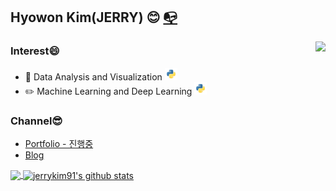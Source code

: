 ## Hyowon Kim(JERRY) :blush: [:mailbox_with_no_mail:](mailto:jerrykim91.pub@gmail.com)	

<a href="https://hits.seeyoufarm.com">
	<img align="right" src="https://hits.seeyoufarm.com/api/count/incr/badge.svg?url=https://github.com/Jerrykim91"/></a> 

### Interest&#128516;

+ :book: Data Analysis and Visualization <code><img height="20" src="https://raw.githubusercontent.com/github/explore/80688e429a7d4ef2fca1e82350fe8e3517d3494d/topics/python/python.png"></code>   
+ :pencil2: Machine Learning and Deep Learning <code><img height="20" src="https://raw.githubusercontent.com/github/explore/80688e429a7d4ef2fca1e82350fe8e3517d3494d/topics/python/python.png"></code>   

### Channel&#128526;

+ [Portfolio - 진행중](https://jerrykim91.pythonanywhere.com/)
+ [Blog](https://velog.io/@jerrykim91)



<!--
**Jerrykim91/Jerrykim91** is a ✨ _special_ ✨ repository because its `README.md` (this file) appears on your GitHub profile.
 [![Tech Blog Badge](http://img.shields.io/badge/-Tech%20blog-black?style=flat-square&logo=github&link=주소)](주소)
 [![Linkedin Badge](https://img.shields.io/badge/-LinkedIn-blue?style=flat-square&logo=Linkedin&logoColor=white&link=주소)](주소)
 [![Gmail Badge](https://img.shields.io/badge/Gmail-d14836?style=flat-square&logo=Gmail&logoColor=white&link=mailto:주소)](mailto:주소)
	
Here are some ideas to get you started:

- 🔭 I’m currently working on ...
- 🌱 I’m currently learning ...
- 👯 I’m looking to collaborate on ...
- 🤔 I’m looking for help with ...
- 💬 Ask me about ...
- 📫 How to reach me: ...
- 😄 Pronouns: ...
- ⚡ Fun fact: ...

# 링크 형식 
[![jerrykim91's github stats](https://github-readme-stats.vercel.app/api?username=jerrykim91)](https://github.com/anuraghazra/github-readme-stats)


# 주소 
https://simpleicons.org/
https://hits.seeyoufarm.com/
https://www.tablesgenerator.com/markdown_tables
https://fernando.kr/develop/2020-05-02-github-gist-posting/
이모지 : https://kr.piliapp.com/twitter-symbols/, https://www.webfx.com/tools/emoji-cheat-sheet/
HTML : https://wikidocs.net/10550#_2

<a href="https://github.com/anuraghazra/github-readme-stats">
  <img align="center" src="https://github-readme-stats.vercel.app/api/pin/?username=jerrykim91&repo=test" />
</a>    
<a href="https://github.com/anuraghazra/anuraghazra.github.io">
  <img align="center" src="https://github-readme-stats.vercel.app/api/pin/?username=jerrykim91&repo=jerrykim91.github.io" />
</a>

-->

<a href="https://github.com/anuraghazra/github-readme-stats">
  <img align="center" src="https://github-readme-stats.vercel.app/api/top-langs/?username=jerrykim91&layout=compact" />
</a>

<a href="https://github.com/anuraghazra/github-readme-stats">
  <img align="center" src="https://github-readme-stats.vercel.app/api?username=jerrykim91&show_icons=true" alt="jerrykim91's github stats" />
</a>


